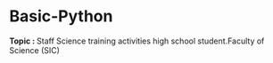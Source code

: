 # Basic-Python

<b>Topic : </b> Staff Science training activities high school student.Faculty of Science
(SIC)
